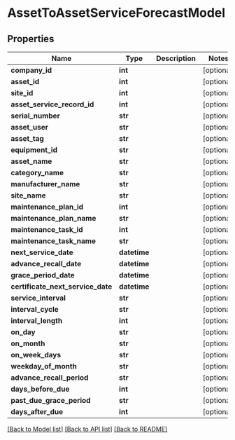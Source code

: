 # AssetToAssetServiceForecastModel

## Properties
Name | Type | Description | Notes
------------ | ------------- | ------------- | -------------
**company_id** | **int** |  | [optional] 
**asset_id** | **int** |  | [optional] 
**site_id** | **int** |  | [optional] 
**asset_service_record_id** | **int** |  | [optional] 
**serial_number** | **str** |  | [optional] 
**asset_user** | **str** |  | [optional] 
**asset_tag** | **str** |  | [optional] 
**equipment_id** | **str** |  | [optional] 
**asset_name** | **str** |  | [optional] 
**category_name** | **str** |  | [optional] 
**manufacturer_name** | **str** |  | [optional] 
**site_name** | **str** |  | [optional] 
**maintenance_plan_id** | **int** |  | [optional] 
**maintenance_plan_name** | **str** |  | [optional] 
**maintenance_task_id** | **int** |  | [optional] 
**maintenance_task_name** | **str** |  | [optional] 
**next_service_date** | **datetime** |  | [optional] 
**advance_recall_date** | **datetime** |  | [optional] 
**grace_period_date** | **datetime** |  | [optional] 
**certificate_next_service_date** | **datetime** |  | [optional] 
**service_interval** | **str** |  | [optional] 
**interval_cycle** | **str** |  | [optional] 
**interval_length** | **int** |  | [optional] 
**on_day** | **str** |  | [optional] 
**on_month** | **str** |  | [optional] 
**on_week_days** | **str** |  | [optional] 
**weekday_of_month** | **str** |  | [optional] 
**advance_recall_period** | **str** |  | [optional] 
**days_before_due** | **int** |  | [optional] 
**past_due_grace_period** | **str** |  | [optional] 
**days_after_due** | **int** |  | [optional] 

[[Back to Model list]](../README.md#documentation-for-models) [[Back to API list]](../README.md#documentation-for-api-endpoints) [[Back to README]](../README.md)


